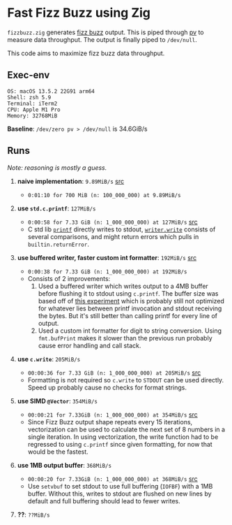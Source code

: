 # Fast Fizz Buzz using Zig

`fizzbuzz.zig` generates [fizz buzz](https://en.wikipedia.org/wiki/Fizz_buzz)
output. This is piped through [pv](http://www.ivarch.com/programs/pv.shtml) to
measure data throughput. The output is finally piped to `/dev/null`.

This code aims to maximize fizz buzz data throughput.

## Exec-env

```
OS: macOS 13.5.2 22G91 arm64
Shell: zsh 5.9
Terminal: iTerm2
CPU: Apple M1 Pro
Memory: 32768MiB

```

**Baseline**: `/dev/zero pv > /dev/null` is 34.6GiB/s

## Runs

_Note: reasoning is mostly a guess._

1.  **naive implementation**: `9.89MiB/s` [src](https://github.com/18alantom/fizzbuzz/blob/173578984cae2e13f3f3f3a5dd4369926d96b84a/fizzbuzz.zig)
    - `0:01:10 for 700 MiB (n: 100_000_000) at 9.89MiB/s`
2.  **use `std.c.printf`**: `127MiB/s`
    - `0:00:58 for 7.33 GiB (n: 1_000_000_000) at 127MiB/s` [src](https://github.com/18alantom/fizzbuzz/blob/62fbe6c14ece93f747061e9afb6705a073f78c60/fizzbuzz.zig)
    - C std lib [`printf`](https://man7.org/linux/man-pages/man3/fprintf.3.html) directly writes to stdout, [`writer.write`](https://github.com/ziglang/zig/blob/d68f39b5412e0aeb59d71c9f676221212261dc8c/lib/std/fs/file.zig#L1157) consists of several comparisons, and might return errors which pulls in `builtin.returnError`.
3.  **use buffered writer, faster custom int formatter**: `192MiB/s` [src](https://github.com/18alantom/fizzbuzz/blob/845f435d12495149a0bf72940dca5d61e30678a7/fizzbuzz.zig)
    - `0:00:38 for 7.33 GiB (n: 1_000_000_000) at 192MiB/s`
    - Consists of 2 improvements:
      1. Used a buffered writer which writes output to a 4MB buffer before flushing it to
         stdout using `c.printf`. The buffer size was based off of [this experiment](https://gist.github.com/18alantom/fac21902a1e7b295cac16f3772f42df3#file-fast_zeros-zig) which is probably
         still not optimized for whatever lies between printf invocation and stdout receiving
         the bytes. But it's still better than calling printf for every line of output.
      2. Used a custom int formatter for digit to string conversion. Using
         `fmt.bufPrint` makes it slower than the previous run probably cause
         error handling and call stack.
4.  **use `c.write`**: `205MiB/s`
    - `00:00:36 for 7.33 GiB (n: 1_000_000_000) at 205MiB/s` [src](https://github.com/18alantom/fizzbuzz/blob/06a04aaa83a4971885ea0529c9c083ff26a3b975/fizzbuzz.zig)
    - Formatting is not required so `c.write` to `STDOUT` can be used directly.
      Speed up probably cause no checks for format strings.
5.  **use SIMD `@Vector`**: `354MiB/s`
    - `00:00:21 for 7.33GiB (n: 1_000_000_000) at 354MiB/s` [src](https://github.com/18alantom/fizzbuzz/blob/bdc1040a03691a85ddcea4798b7cdd880854fdef/fizzbuzz.zig)
    - Since Fizz Buzz output shape repeats every 15 iterations, vectorization can be used
      to calculate the next set of 8 numbers in a single iteration. In using vectorization,
      the write function had to be regressed to using `c.printf` since given
      formatting, for now that would be the fastest.
6.  **use 1MB output buffer**: `368MiB/s`
    - `00:00:20 for 7.33GiB (n: 1_000_000_000) at 368MiB/s` [src](https://github.com/18alantom/fizzbuzz/blob/cba7ea4123e123a6324302c4ad5a0da62107a5e1/fizzbuzz.zig)
    - Use `setvbuf` to set stdout to use full buffering (`IOFBF`) with a 1MB buffer. Without
      this, writes to stdout are flushed on new lines by default and full buffering should
      lead to fewer writes.
      
7.  **??**: `??MiB/s`
